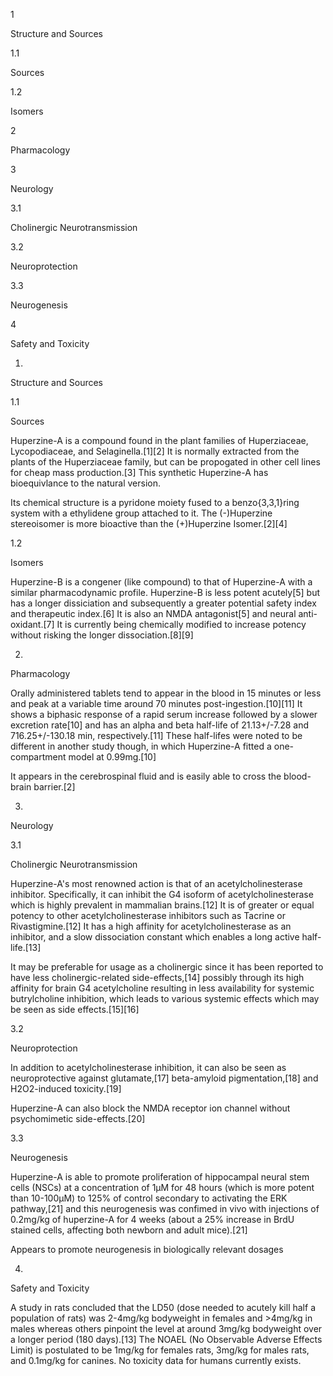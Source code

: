 1

Structure and Sources

1.1

Sources

1.2

Isomers

2

Pharmacology

3

Neurology

3.1

Cholinergic Neurotransmission

3.2

Neuroprotection

3.3

Neurogenesis

4

Safety and Toxicity

1.

Structure and Sources

1.1

Sources

Huperzine-A is a compound found in the plant families of Huperziaceae, Lycopodiaceae, and Selaginella.[1][2] It is normally extracted from the plants of the Huperziaceae family, but can be propogated in other cell lines for cheap mass production.[3] This synthetic Huperzine-A has bioequivlance to the natural version.

Its chemical structure is a pyridone moiety fused to a benzo{3,3,1}ring system with a ethylidene group attached to it. The (-)Huperzine stereoisomer is more bioactive than the (+)Huperzine Isomer.[2][4]

1.2

Isomers

Huperzine-B is a congener (like compound) to that of Huperzine-A with a similar pharmacodynamic profile. Huperzine-B is less potent acutely[5] but has a longer dissiciation and subsequently a greater potential safety index and therapeutic index.[6] It is also an NMDA antagonist[5] and neural anti-oxidant.[7] It is currently being chemically modified to increase potency without risking the longer dissociation.[8][9]

2.

Pharmacology

Orally administered tablets tend to appear in the blood in 15 minutes or less and peak at a variable time around 70 minutes post-ingestion.[10][11] It shows a biphasic response of a rapid serum increase followed by a slower excretion rate[10] and has an alpha and beta half-life of 21.13+/-7.28 and 716.25+/-130.18 min, respectively.[11] These half-lifes were noted to be different in another study though, in which Huperzine-A fitted a one-compartment model at 0.99mg.[10]

It appears in the cerebrospinal fluid and is easily able to cross the blood-brain barrier.[2]

3.

Neurology

3.1

Cholinergic Neurotransmission

Huperzine-A's most renowned action is that of an acetylcholinesterase inhibitor. Specifically, it can inhibit the G4 isoform of acetylcholinesterase which is highly prevalent in mammalian brains.[12] It is of greater or equal potency to other acetylcholinesterase inhibitors such as Tacrine or Rivastigmine.[12] It has a high affinity for acetylcholinesterase as an inhibitor, and a slow dissociation constant which enables a long active half-life.[13]

It may be preferable for usage as a cholinergic since it has been reported to have less cholinergic-related side-effects,[14] possibly through its high affinity for brain G4 acetylcholine resulting in less availability for systemic butrylcholine inhibition, which leads to various systemic effects which may be seen as side effects.[15][16]

3.2

Neuroprotection

In addition to acetylcholinesterase inhibition, it can also be seen as neuroprotective against glutamate,[17] beta-amyloid pigmentation,[18] and H2O2-induced toxicity.[19] 

Huperzine-A can also block the NMDA receptor ion channel without psychomimetic side-effects.[20]

3.3

Neurogenesis

Huperzine-A is able to promote proliferation of hippocampal neural stem cells (NSCs) at a concentration of 1μM for 48 hours (which is more potent than 10-100μM) to 125% of control secondary to activating the ERK pathway,[21] and this neurogenesis was confimed in vivo with injections of 0.2mg/kg of huperzine-A for 4 weeks (about a 25% increase in BrdU stained cells, affecting both newborn and adult mice).[21]

Appears to promote neurogenesis in biologically relevant dosages

4.

Safety and Toxicity

A study in rats concluded that the LD50 (dose needed to acutely kill half a population of rats) was 2-4mg/kg bodyweight in females and >4mg/kg in males whereas others pinpoint the level at around 3mg/kg bodyweight over a longer period (180 days).[13] The NOAEL (No Observable Adverse Effects Limit) is postulated to be 1mg/kg for females rats, 3mg/kg for males rats, and 0.1mg/kg for canines. No toxicity data for humans currently exists.

